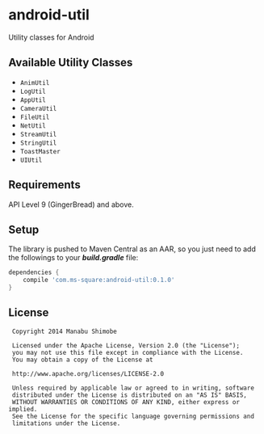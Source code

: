 android-util
=============

Utility classes for Android

Available Utility Classes
-----------------------------

* `AnimUtil`
* `LogUtil`
* `AppUtil`
* `CameraUtil`
* `FileUtil`
* `NetUtil`
* `StreamUtil`
* `StringUtil`
* `ToastMaster`
* `UIUtil`

Requirements
-------------
API Level 9 (GingerBread) and above.

Setup
------
The library is pushed to Maven Central as an AAR,
so you just need to add the followings to your ***build.gradle*** file:

```groovy
dependencies {
    compile 'com.ms-square:android-util:0.1.0'
}
```

License
----------

```
 Copyright 2014 Manabu Shimobe

 Licensed under the Apache License, Version 2.0 (the "License");
 you may not use this file except in compliance with the License.
 You may obtain a copy of the License at

 http://www.apache.org/licenses/LICENSE-2.0

 Unless required by applicable law or agreed to in writing, software
 distributed under the License is distributed on an "AS IS" BASIS,
 WITHOUT WARRANTIES OR CONDITIONS OF ANY KIND, either express or implied.
 See the License for the specific language governing permissions and
 limitations under the License.
```
